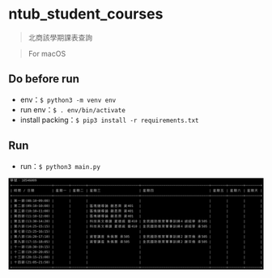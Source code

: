 # ntub_student_courses

> 北商該學期課表查詢

> For macOS

## Do before run
- env：`$ python3 -m venv env`
- run env：`$ . env/bin/activate`
- install packing：`$ pip3 install -r requirements.txt`

## Run
- run：`$ python3 main.py`

![result](./result.png)
